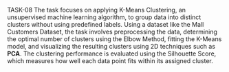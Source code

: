TASK-08
The task focuses on applying K-Means Clustering, an unsupervised machine learning algorithm, to group data into distinct clusters without using predefined labels. Using a dataset like the Mall Customers Dataset, the task involves preprocessing the data, determining the optimal number of clusters using the Elbow Method, fitting the K-Means model, and visualizing the resulting clusters using 2D techniques such as **PCA**. The clustering performance is evaluated using the Silhouette Score, which measures how well each data point fits within its assigned cluster. 
